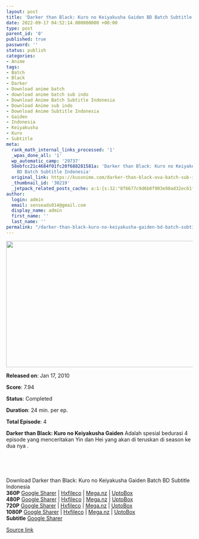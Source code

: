```yaml
---
layout: post
title: 'Darker than Black: Kuro no Keiyakusha Gaiden BD Batch Subtitle Indonesia'
date: 2022-09-17 04:52:14.000000000 +00:00
type: post
parent_id: '0'
published: true
password: ''
status: publish
categories:
- Anime
tags:
- Batch
- Black
- Darker
- Download anime batch
- download anime batch sub indo
- Download Anime Batch Subtitle Indonesia
- Download Anime sub indo
- Download Anime Subtitle Indonesia
- Gaiden
- Indonesia
- Keiyakusha
- Kuro
- Subtitle
meta:
  rank_math_internal_links_processed: '1'
  _wpas_done_all: '1'
  wp_automatic_camp: '29737'
  58ebfcc21c4684f01fc20f688281581a: 'Darker than Black: Kuro no Keiyakusha Gaiden
    BD Batch Subtitle Indonesia'
  original_link: https://kusonime.com/darker-than-black-ova-batch-sub-indo/
  _thumbnail_id: '30219'
  _jetpack_related_posts_cache: a:1:{s:32:"8f6677c9d6b0f903e98ad32ec61f8deb";a:2:{s:7:"expires";i:1663433555;s:7:"payload";a:3:{i:0;a:1:{s:2:"id";i:30200;}i:1;a:1:{s:2:"id";i:29955;}i:2;a:1:{s:2:"id";i:29857;}}}}
author:
  login: admin
  email: senseads014@gmail.com
  display_name: admin
  first_name: ''
  last_name: ''
permalink: "/darker-than-black-kuro-no-keiyakusha-gaiden-bd-batch-subtitle-indonesia/"
---
```

<p><img width="544" height="340" src="{{ site.baseurl }}/assets/2022/09/Darker-than-Black-Kuro-no-Keiyakusha-Gaiden-544x340.jpg" class="attachment-thumb-large size-thumb-large wp-post-image" alt="" loading="lazy" title="Darker than Black: Kuro no Keiyakusha Gaiden BD Batch Subtitle Indonesia" srcset="https://kusonime.com/wp-content/uploads/2018/08/Darker-than-Black-Kuro-no-Keiyakusha-Gaiden-544x340.jpg 544w, https://kusonime.com/wp-content/uploads/2018/08/Darker-than-Black-Kuro-no-Keiyakusha-Gaiden-300x188.jpg 300w, https://kusonime.com/wp-content/uploads/2018/08/Darker-than-Black-Kuro-no-Keiyakusha-Gaiden-768x480.jpg 768w, https://kusonime.com/wp-content/uploads/2018/08/Darker-than-Black-Kuro-no-Keiyakusha-Gaiden-520x325.jpg 520w, https://kusonime.com/wp-content/uploads/2018/08/Darker-than-Black-Kuro-no-Keiyakusha-Gaiden.jpg 1000w" sizes="(max-width: 544px) 100vw, 544px" />
<p><b>Released on</b>: Jan 17, 2010</p>
<p>
<p><b>Score</b>: 7.94</p>
<p>
<p><b>Status</b>: Completed</p>
<p>
<p><b>Duration</b>: 24 min. per ep.</p>
<p>
<p><b>Total Episode</b>: 4</p>
<p>
<p><strong>Darker than Black: Kuro no Keiyakusha Gaiden</strong> Adalah spesial bedurasi 4 episode yang menceritakan Yin dan Hei yang akan di teruskan di season ke dua nya .</p>
<p>
<p> </p>
<p>
<p> </p>
<p>
<div class="smokeddl">
<div class="smokettl">Download Darker than Black: Kuro no Keiyakusha Gaiden Batch BD Subtitle Indonesia</div>
<div class="smokeurl"><strong>360P</strong> <a href="https://acefile.co/f/56809816/kusonime-dtb-ova-gaiden-bd-360p-rar" target="_blank" rel="noopener noreferrer">Google Sharer</a> | <a href="https://hxfile.co/310idwwupb5s" target="_blank" rel="noopener">Hxfileco</a> | <a href="https://mega.nz/file/RXgk1CLK#Cyk19eXAABGO_2XHFdHlieP_WAq7sG62eg2acyV9sJs" target="_blank" rel="noopener">Mega.nz</a> | <a href="https://uptobox.com/pmh7infbwfa9" target="_blank" rel="noopener">UptoBox</a></div>
<div class="smokeurl"><strong>480P</strong> <a href="https://acefile.co/f/56809817/kusonime-dtb-ova-gaiden-bd-480p-rar" target="_blank" rel="noopener noreferrer">Google Sharer</a> | <a href="https://hxfile.co/vypxtstlozp1" target="_blank" rel="noopener">Hxfileco</a> | <a href="https://mega.nz/file/NC5wHYbT#XEimiI9oWZ2kNIDWak77PkRBQpyS6_G-W4PO97q_yfs" target="_blank" rel="noopener">Mega.nz</a> | <a href="https://uptobox.com/k0o40lr7sxop" target="_blank" rel="noopener">UptoBox</a></div>
<div class="smokeurl"><strong>720P</strong> <a href="https://acefile.co/f/56809820/kusonime-dtb-ova-gaiden-bd-720p-rar" target="_blank" rel="noopener noreferrer">Google Sharer</a> | <a href="https://hxfile.co/4ov5b6hn99xj" target="_blank" rel="noopener">Hxfileco</a> | <a href="https://mega.nz/file/xTpE3AJI#d0tTbRFIQbp5z3U8wj5cNXzagzeYxaGy0epkYZLt5iU" target="_blank" rel="noopener">Mega.nz</a> | <a href="https://uptobox.com/qk9jer9nodq5" target="_blank" rel="noopener">UptoBox</a></div>
<div class="smokeurl"><strong>1080P</strong> <a href="https://acefile.co/f/56809824/kusonime-dtb-ova-gaiden-bd-1080p-rar" target="_blank" rel="noopener noreferrer">Google Sharer</a> | <a href="https://hxfile.co/6nt3nm4voxf1" target="_blank" rel="noopener">Hxfileco</a> | <a href="https://mega.nz/file/QX4WjYbD#Ax_7cXAZXBQH14epxoHJBDRZ2C8umpAVExoam9J7GA0" target="_blank" rel="noopener">Mega.nz</a> | <a href="https://uptobox.com/4vyo5wgge7lt" target="_blank" rel="noopener">UptoBox</a></div>
<div class="smokeurl"><strong>Subtitle</strong> <a href="https://acefile.co/f/56809827/kusonime-dtb-ova-gaiden-fontsubs-rar" target="_blank" rel="noopener noreferrer">Google Sharer</a></div>
</div>
<p><a href="https://kusonime.com/darker-than-black-ova-batch-sub-indo/">Source link </a></p>
